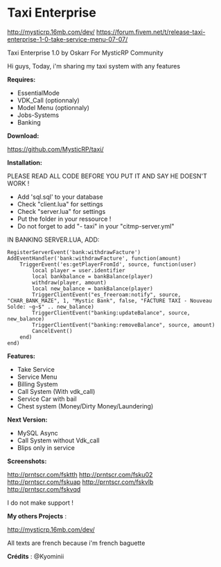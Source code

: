 # Taxi Enterprise

http://mysticrp.16mb.com/dev/
https://forum.fivem.net/t/release-taxi-enterprise-1-0-take-service-menu-07-07/

Taxi Enterprise 1.0 by Oskarr For MysticRP Community

Hi guys,
Today, i'm sharing my taxi system with any features

**Requires:**

- EssentialMode
- VDK_Call (optionnaly)
- Model Menu (optionnaly)
- Jobs-Systems
- Banking

**Download:**

https://github.com/MysticRP/taxi/

**Installation:**

PLEASE READ ALL CODE BEFORE YOU PUT IT AND SAY HE DOESN'T WORK ! 
- Add 'sql.sql' to your database
- Check "client.lua" for settings
- Check "server.lua" for settings
- Put the folder in your ressource !
- Do not forget to add "- taxi" in your "citmp-server.yml"

IN BANKING SERVER.LUA, ADD:

```
RegisterServerEvent('bank:withdrawFacture')
AddEventHandler('bank:withdrawFacture', function(amount)
    TriggerEvent('es:getPlayerFromId', source, function(user)
        local player = user.identifier
        local bankbalance = bankBalance(player)
		withdraw(player, amount)
		local new_balance = bankBalance(player)
		TriggerClientEvent("es_freeroam:notify", source, "CHAR_BANK_MAZE", 1, "Mystic Bank", false, "FACTURE TAXI - Nouveau Solde: ~g~$" .. new_balance)
		TriggerClientEvent("banking:updateBalance", source, new_balance)
		TriggerClientEvent("banking:removeBalance", source, amount)
		CancelEvent()
    end)
end)
```

**Features:**

- Take Service
- Service Menu
- Billing System
- Call System (With vdk_call)
- Service Car with bail
- Chest system (Money/Dirty Money/Laundering)

**Next Version:**

- MySQL Async
- Call System without Vdk_call
- Blips only in service

**Screenshots:**

http://prntscr.com/fsktth
http://prntscr.com/fsku02
http://prntscr.com/fskuap
http://prntscr.com/fskvlb
http://prntscr.com/fskvqd

I do not make support !

**My others Projects** : 

http://mysticrp.16mb.com/dev/

All texts are french because i'm french baguette

**Crédits** : @Kyominii
